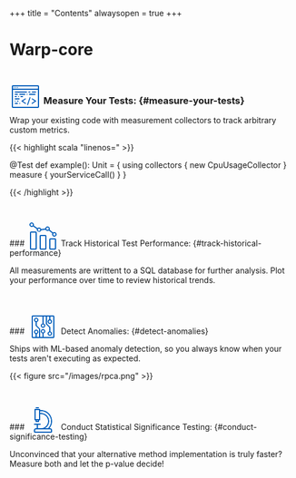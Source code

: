 +++
title = "Contents"
alwaysopen = true
+++

# Warp-core


### <svg xmlns="http://www.w3.org/2000/svg" transform="translate(0, 15)" width="56" height="56" class="wd-accent-code wd-accent" focusable="false" role="presentation" viewBox="0 0 56 56"><g fill="none" fill-rule="evenodd" class="wd-icon-container"><path fill="#005DBA" fill-rule="nonzero" d="M6 8h44a2 2 0 0 1 2 2v36a2 2 0 0 1-2 2H6a2 2 0 0 1-2-2V10a2 2 0 0 1 2-2zm44 6v-4H6v4h44zm0 2H6v30h44V16zm-36-3a1 1 0 1 1 0-2 1 1 0 0 1 0 2zm-3 0a1 1 0 1 1 0-2 1 1 0 0 1 0 2zm-3 0a1 1 0 1 1 0-2 1 1 0 0 1 0 2zm2 6h20a1 1 0 0 1 0 2H10a1 1 0 0 1 0-2zm24 0h2a1 1 0 0 1 0 2h-2a1 1 0 0 1 0-2zm6 0h6a1 1 0 0 1 0 2h-6a1 1 0 0 1 0-2zm-30 4h4a1 1 0 0 1 0 2h-4a1 1 0 0 1 0-2zm0 16h4a1 1 0 0 1 0 2h-4a1 1 0 0 1 0-2zm0-12h2a1 1 0 0 1 0 2h-2a1 1 0 0 1 0-2zm0 4h7a1 1 0 0 1 0 2h-7a1 1 0 0 1 0-2zm8-8h9a1 1 0 0 1 0 2h-9a1 1 0 0 1 0-2zm13 0a1 1 0 1 1 0 2 1 1 0 0 1 0-2zm-15 4a1 1 0 1 1 0 2 1 1 0 0 1 0-2zm-6 8a1 1 0 1 1 0 2 1 1 0 0 1 0-2zm8 4a1 1 0 1 1 0 2 1 1 0 0 1 0-2zm17-16h10a1 1 0 0 1 0 2H35a1 1 0 0 1 0-2zm-15 4h3a1 1 0 0 1 0 2h-3a1 1 0 0 1 0-2zm-6 8h1a1 1 0 0 1 0 2h-1a1 1 0 0 1 0-2zm18.949 7.316a1 1 0 1 1-1.897-.632l4-12a1 1 0 0 1 1.897.632l-4 12zm6.456-3.238l4.692-3.128-4.692-3.128a1 1 0 1 1 1.11-1.664l5.94 3.96a1 1 0 0 1 0 1.664l-5.94 3.96a1 1 0 1 1-1.11-1.664zm-10.91-6.256l-4.692 3.128 4.692 3.128a1 1 0 0 1-1.11 1.664l-5.94-3.96a1 1 0 0 1 0-1.664l5.94-3.96a1 1 0 1 1 1.11 1.664z" class="color-500"></path><path fill="#FFF" d="M50 14H6v-4h44v4zm0 2v30H6V16h44zm-36-3a1 1 0 1 0 0-2 1 1 0 0 0 0 2zm-3 0a1 1 0 1 0 0-2 1 1 0 0 0 0 2zm-3 0a1 1 0 1 0 0-2 1 1 0 0 0 0 2zm2 6a1 1 0 0 0 0 2h20a1 1 0 0 0 0-2H10zm24 0a1 1 0 0 0 0 2h2a1 1 0 0 0 0-2h-2zm6 0a1 1 0 0 0 0 2h6a1 1 0 0 0 0-2h-6zm-30 4a1 1 0 0 0 0 2h4a1 1 0 0 0 0-2h-4zm0 16a1 1 0 0 0 0 2h4a1 1 0 0 0 0-2h-4zm0-12a1 1 0 0 0 0 2h2a1 1 0 0 0 0-2h-2zm0 4a1 1 0 0 0 0 2h7a1 1 0 0 0 0-2h-7zm8-8a1 1 0 0 0 0 2h9a1 1 0 0 0 0-2h-9zm13 0a1 1 0 1 0 0 2 1 1 0 0 0 0-2zm-15 4a1 1 0 1 0 0 2 1 1 0 0 0 0-2zm-6 8a1 1 0 1 0 0 2 1 1 0 0 0 0-2zm8 4a1 1 0 1 0 0 2 1 1 0 0 0 0-2zm17-16a1 1 0 0 0 0 2h10a1 1 0 0 0 0-2H35zm-15 4a1 1 0 0 0 0 2h3a1 1 0 0 0 0-2h-3zm-6 8a1 1 0 0 0 0 2h1a1 1 0 0 0 0-2h-1zm18.949 7.316l4-12a1 1 0 0 0-1.897-.632l-4 12a1 1 0 1 0 1.897.632zm6.456-3.238a1 1 0 1 0 1.11 1.664l5.94-3.96a1 1 0 0 0 0-1.664l-5.94-3.96a1 1 0 1 0-1.11 1.664l4.692 3.128-4.692 3.128zm-10.91-6.256a1 1 0 1 0-1.11-1.664l-5.94 3.96a1 1 0 0 0 0 1.664l5.94 3.96a1 1 0 1 0 1.11-1.664l-4.692-3.128 4.692-3.128z" class="french-vanilla-100"></path></g></svg>  Measure Your Tests: {#measure-your-tests}

Wrap your existing code with measurement collectors to track arbitrary custom metrics.

{{< highlight scala "linenos=" >}}

@Test
def example(): Unit = {
  using collectors { new CpuUsageCollector } measure { yourServiceCall() }
}

{{< /highlight >}}


<br>
### <svg xmlns="http://www.w3.org/2000/svg" transform="scale(-1,1) translate(0,10)"  width="56" height="56" class="wd-accent-chart-bar-scatter wd-accent" focusable="false" role="presentation" viewBox="0 0 56 56"><g fill="none" fill-rule="evenodd" class="wd-icon-container"><path fill="#005DBA" fill-rule="nonzero" d="M7 32h8a2 2 0 0 1 2 2v16a2 2 0 0 1-2 2H7a2 2 0 0 1-2-2V34a2 2 0 0 1 2-2zm0 2v16h8V34H7zm34-14h8a2 2 0 0 1 2 2v28a2 2 0 0 1-2 2h-8a2 2 0 0 1-2-2V22a2 2 0 0 1 2-2zm0 2v28h8V22h-8zm-17 6v22h8V28h-8zm0-2h8a2 2 0 0 1 2 2v22a2 2 0 0 1-2 2h-8a2 2 0 0 1-2-2V28a2 2 0 0 1 2-2zm21.42-14.943l-6.618 4.697a4 4 0 0 1-7.75 1.892l-7.406-.998a4 4 0 0 1-5.91 1.65l-6.108 5.016a4 4 0 1 1-1.27-1.545l6.063-4.98a4 4 0 1 1 7.566-2.113l7.246.977a4.002 4.002 0 0 1 6.489-1.584l6.54-4.642a4 4 0 1 1 1.158 1.63zM8 27a2 2 0 1 0 0-4 2 2 0 0 0 0 4zm12-10a2 2 0 1 0 0-4 2 2 0 0 0 0 4zm15 2a2 2 0 1 0 0-4 2 2 0 0 0 0 4zm13-9a2 2 0 1 0 0-4 2 2 0 0 0 0 4z" class="color-500"></path><path fill="#FFF" d="M8 27a2 2 0 1 1 0-4 2 2 0 0 1 0 4zm12-10a2 2 0 1 1 0-4 2 2 0 0 1 0 4zm15 2a2 2 0 1 1 0-4 2 2 0 0 1 0 4zm13-9a2 2 0 1 1 0-4 2 2 0 0 1 0 4zM7 34h8v16H7V34zm34-12h8v28h-8V22zm-17 6h8v22h-8V28z" class="french-vanilla-100"></path></g>  </svg>  Track Historical Test Performance: {#track-historical-performance}

All measurements are writtent to a SQL database for further analysis.
Plot your performance over time to review historical trends.


<br>
### <svg xmlns="http://www.w3.org/2000/svg" transform="translate(0, 15)" width="56" height="56" class="wd-accent-circuit-board wd-accent" focusable="false" role="presentation" viewBox="0 0 56 56"><g fill="none" fill-rule="evenodd" class="wd-icon-container"><path fill="#005DBA" fill-rule="nonzero" d="M35 10v12.586l5.707 5.707A1 1 0 0 1 41 29v7.126A4.002 4.002 0 0 1 40 44a4 4 0 0 1-1-7.874v-6.712l-5.707-5.707A1 1 0 0 1 33 23V10h-4v12.126A4.002 4.002 0 0 1 28 30a4 4 0 0 1-1-7.874V10H10v36h5v-5c0-.042.003-.083.008-.124A4.002 4.002 0 0 1 16 33a4 4 0 0 1 .992 7.876c.005.04.008.082.008.124v5h4V32.414l-5.707-5.707A1 1 0 0 1 15 26v-6c0-.042.003-.083.008-.124A4.002 4.002 0 0 1 16 12a4 4 0 0 1 .992 7.876c.005.04.008.082.008.124v5.586l5.707 5.707A1 1 0 0 1 23 32v14h4v-6.126A4.002 4.002 0 0 1 28 32a4 4 0 0 1 1 7.874V46h17V10h-5v5c0 .042-.003.083-.008.124A4.002 4.002 0 0 1 40 23a4 4 0 0 1-.992-7.876A1.01 1.01 0 0 1 39 15v-5h-4zM10 8h36a2 2 0 0 1 2 2v36a2 2 0 0 1-2 2H10a2 2 0 0 1-2-2V10a2 2 0 0 1 2-2zm18 20a2 2 0 1 0 0-4 2 2 0 0 0 0 4zm0 10a2 2 0 1 0 0-4 2 2 0 0 0 0 4zM16 18a2 2 0 1 0 0-4 2 2 0 0 0 0 4zm0 21a2 2 0 1 0 0-4 2 2 0 0 0 0 4zm24-18a2 2 0 1 0 0-4 2 2 0 0 0 0 4zm0 21a2 2 0 1 0 0-4 2 2 0 0 0 0 4z" class="color-500"></path><path fill="#FFF" d="M35 10h4v5c0 .042.003.083.008.124A4.002 4.002 0 0 0 40 23a4 4 0 0 0 .992-7.876A1.01 1.01 0 0 0 41 15v-5h5v36H29v-6.126A4.002 4.002 0 0 0 28 32a4 4 0 0 0-1 7.874V46h-4V32a1 1 0 0 0-.293-.707L17 25.586V20a1.01 1.01 0 0 0-.008-.124A4.002 4.002 0 0 0 16 12a4 4 0 0 0-.992 7.876A1.01 1.01 0 0 0 15 20v6a1 1 0 0 0 .293.707L21 32.414V46h-4v-5a1.01 1.01 0 0 0-.008-.124A4.002 4.002 0 0 0 16 33a4 4 0 0 0-.992 7.876A1.01 1.01 0 0 0 15 41v5h-5V10h17v12.126A4.002 4.002 0 0 0 28 30a4 4 0 0 0 1-7.874V10h4v13a1 1 0 0 0 .293.707L39 29.414v6.712A4.002 4.002 0 0 0 40 44a4 4 0 0 0 1-7.874V29a1 1 0 0 0-.293-.707L35 22.586V10zm-7 18a2 2 0 1 1 0-4 2 2 0 0 1 0 4zm0 10a2 2 0 1 1 0-4 2 2 0 0 1 0 4zM16 18a2 2 0 1 1 0-4 2 2 0 0 1 0 4zm0 21a2 2 0 1 1 0-4 2 2 0 0 1 0 4zm24-18a2 2 0 1 1 0-4 2 2 0 0 1 0 4zm0 21a2 2 0 1 1 0-4 2 2 0 0 1 0 4z" class="french-vanilla-100"></path></g></svg> Detect Anomalies: {#detect-anomalies}

Ships with ML-based anomaly detection, so you always know when your tests aren't executing as expected.

{{< figure src="/images/rpca.png" >}}


<br>
### <svg xmlns="http://www.w3.org/2000/svg" transform="translate(0, 10)" width="56" height="56" class="wd-accent-microscope wd-accent" focusable="false" role="presentation" viewBox="0 0 56 56"><g fill="none" fill-rule="evenodd" class="wd-icon-container"><path fill="#005DBA" fill-rule="nonzero" d="M17 43v-6h-4a1 1 0 0 1 0-2h10a1 1 0 0 1 0 2h-4v6h21a4 4 0 0 1 4 4v2a2 2 0 0 1-2 2H14a2 2 0 0 1-2-2v-2a4 4 0 0 1 4-4h1zm20-12.496C37 23.598 31.403 18 24.5 18c-.845 0-1.678.083-2.49.247l.018-7.093c.815-.103 1.64-.155 2.472-.155C35.27 11 44 19.732 44 30.504c0 4.749-1.7 9.109-4.528 12.496H24.909C31.651 42.771 37 37.248 37 30.504zM36.754 43A17.452 17.452 0 0 0 42 30.504C42 20.837 34.165 13 24.5 13c-.718 0-1.426.043-2.121.127l-.005 3.028a14.616 14.616 0 0 1 2.126-.154C32.508 16 39 22.494 39 30.504c0 5.32-2.865 9.973-7.137 12.496h4.89zM16 45a2 2 0 0 0-2 2v2h28v-2a2 2 0 0 0-2-2H16zm5-16v3h-6v-3h-2V9h10v20h-2zm-4 0v1h2v-1h-2zm-2-18v16h6V11h-6zm1-5h4a1 1 0 0 1 0 2h-4a1 1 0 0 1 0-2z" class="color-500"></path><path fill="#FFF" d="M17 30v-1h2v1h-2zm-2-19h6v16h-6V11zm24 19.504C39 22.494 32.508 16 24.5 16c-.506 0-1.007.026-1.5.076v-3.014c.494-.042.995-.063 1.5-.063C34.165 13 42 20.837 42 30.504c0 4.894-2.009 9.32-5.246 12.496h-4.89C36.133 40.477 39 35.825 39 30.504zM16 45h24a2 2 0 0 1 2 2v2H14v-2a2 2 0 0 1 2-2z" class="french-vanilla-100"></path></g></svg> Conduct Statistical Significance Testing: {#conduct-significance-testing}

Unconvinced that your alternative method implementation is truly faster? 
Measure both and let the p-value decide!



